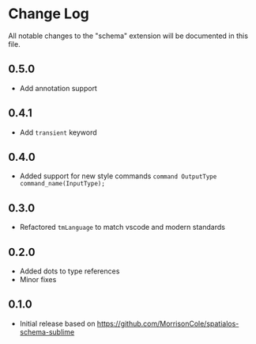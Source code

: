 # Change Log
All notable changes to the "schema" extension will be documented in this file.

## 0.5.0
- Add annotation support

## 0.4.1
- Add `transient` keyword

## 0.4.0
- Added support for new style commands `command OutputType command_name(InputType);`

## 0.3.0
- Refactored `tmLanguage` to match vscode and modern standards

## 0.2.0
- Added dots to type references
- Minor fixes

## 0.1.0
- Initial release based on https://github.com/MorrisonCole/spatialos-schema-sublime